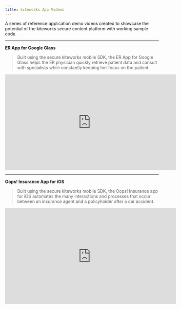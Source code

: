 ```yaml
---
title: kiteworks App Videos
---
```

A series of reference application demo videos created to showcase the potential of the kiteworks secure content platform with working sample code.

***

**ER App for Google Glass**

>Built using the secure kiteworks mobile SDK, the ER App for Google Glass helps the ER physician quickly retrieve patient data and consult with specialists while constantly keeping her focus on the patient.

<iframe width="560" height="315" src="https://www.youtube.com/embed/lxonbtLz-YA?rel=0" frameborder="0" allowfullscreen></iframe>  


***

**Oops! Insurance App for iOS**

>Built using the secure kiteworks mobile SDK, the Oops! Insurance app for iOS automates the many interactions and processes that occur between an insurance agent and a policyholder after a car accident.

<iframe width="560" height="315" src="https://www.youtube.com/embed/gO4r9CoioF8?rel=0" frameborder="0" allowfullscreen></iframe>
